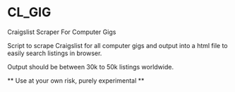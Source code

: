 # CL_GIG
Craigslist Scraper For Computer Gigs 


Script to scrape Craigslist for all computer gigs and output into a html file to easily search listings in browser. 

Output should be between 30k to 50k listings worldwide. 

** Use at your own risk, purely experimental ** 
